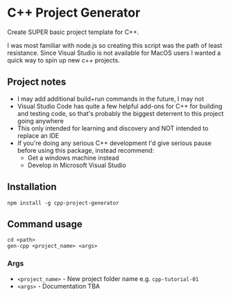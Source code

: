 # C++ Project Generator

Create SUPER basic project template for C++.

I was most familiar with node.js so creating this script was the path of least resistance.
Since Visual Studio is not available for MacOS users I wanted a quick way to spin up new c++ projects.

## Project notes

- I may add additional build+run commands in the future, I may not
- Visual Studio Code has quite a few helpful add-ons for C++ for building and testing code,
  so that's probably the biggest deterrent to this project going anywhere
- This only intended for learning and discovery and NOT intended to replace an IDE
- If you're doing any serious C++ development I'd give serious pause before using this package, instead recommend:
  - Get a windows machine instead
  - Develop in Microsoft Visual Studio

## Installation

```
npm install -g cpp-project-generator
```

## Command usage

```
cd <path>
gen-cpp <project_name> <args>
```

### Args

- `<project_name>` - New project folder name e.g. `cpp-tutorial-01`
- `<args>` - Documentation TBA
